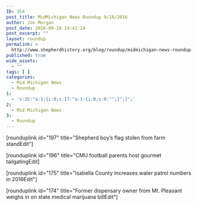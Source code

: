 ```yaml
---
ID: 254
post_title: MidMichigan News Roundup 9/18/2016
author: Jon Morgan
post_date: 2016-09-18 14:41:24
post_excerpt: ""
layout: roundup
permalink: >
  http://www.shepherdhistory.org/blog/roundup/midmichigan-news-roundup-9182016/
published: true
wide_assets:
  - ""
tags: [ ]
categories:
  - Mid Michigan News
  - Roundup
1:
  - 's:35:"a:1:{i:0;s:17:"a:1:{i:0;s:0:"";}";}";'
2:
  - Mid Michigan News
3:
  - Roundup
---
```

[rounduplink id="197" title="Shepherd boy’s flag stolen from farm standEdit"]

[rounduplink id="196" title="CMU football parents host gourmet tailgatingEdit]

[rounduplink id="175" title="Isabella County increases water patrol numbers in 2016Edit"]

[rounduplink id="174" title="Former dispensary owner from Mt. Pleasant weighs in on state medical marijuana billEdit"]